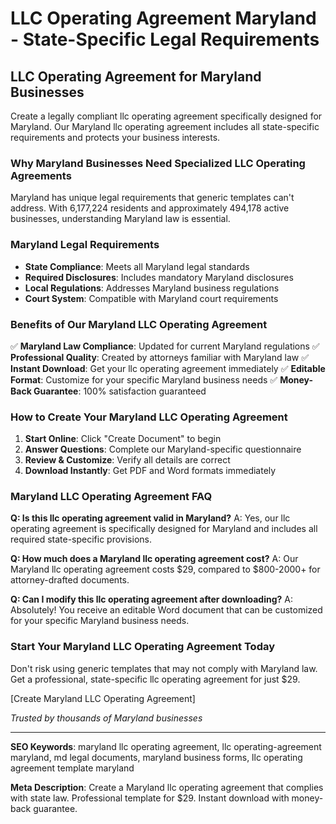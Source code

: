 # LLC Operating Agreement Maryland - State-Specific Legal Requirements

## LLC Operating Agreement for Maryland Businesses

Create a legally compliant llc operating agreement specifically designed for Maryland. Our Maryland llc operating agreement includes all state-specific requirements and protects your business interests.

### Why Maryland Businesses Need Specialized LLC Operating Agreements

Maryland has unique legal requirements that generic templates can't address. With 6,177,224 residents and approximately 494,178 active businesses, understanding Maryland law is essential.

### Maryland Legal Requirements

- **State Compliance**: Meets all Maryland legal standards
- **Required Disclosures**: Includes mandatory Maryland disclosures
- **Local Regulations**: Addresses Maryland business regulations
- **Court System**: Compatible with Maryland court requirements

### Benefits of Our Maryland LLC Operating Agreement

✅ **Maryland Law Compliance**: Updated for current Maryland regulations
✅ **Professional Quality**: Created by attorneys familiar with Maryland law
✅ **Instant Download**: Get your llc operating agreement immediately
✅ **Editable Format**: Customize for your specific Maryland business needs
✅ **Money-Back Guarantee**: 100% satisfaction guaranteed

### How to Create Your Maryland LLC Operating Agreement

1. **Start Online**: Click "Create Document" to begin
2. **Answer Questions**: Complete our Maryland-specific questionnaire
3. **Review & Customize**: Verify all details are correct
4. **Download Instantly**: Get PDF and Word formats immediately

### Maryland LLC Operating Agreement FAQ

**Q: Is this llc operating agreement valid in Maryland?**
A: Yes, our llc operating agreement is specifically designed for Maryland and includes all required state-specific provisions.

**Q: How much does a Maryland llc operating agreement cost?**
A: Our Maryland llc operating agreement costs $29, compared to $800-2000+ for attorney-drafted documents.

**Q: Can I modify this llc operating agreement after downloading?**
A: Absolutely! You receive an editable Word document that can be customized for your specific Maryland business needs.

### Start Your Maryland LLC Operating Agreement Today

Don't risk using generic templates that may not comply with Maryland law. Get a professional, state-specific llc operating agreement for just $29.

[Create Maryland LLC Operating Agreement]

*Trusted by thousands of Maryland businesses*

---

**SEO Keywords**: maryland llc operating agreement, llc operating-agreement maryland, md legal documents, maryland business forms, llc operating agreement template maryland

**Meta Description**: Create a Maryland llc operating agreement that complies with state law. Professional template for $29. Instant download with money-back guarantee.
